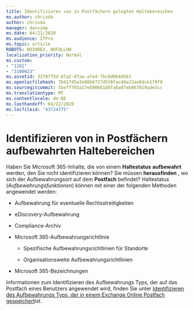 ```yaml
---
title: Identifizieren von in Postfächern gelegten Haltebereichen
ms.author: chrisda
author: chrisda
manager: dansimp
ms.date: 04/21/2020
ms.audience: ITPro
ms.topic: article
ROBOTS: NOINDEX, NOFOLLOW
localization_priority: Normal
ms.custom:
- "1202"
- "3100023"
ms.assetid: 3378775d-67a2-47aa-a7ed-fbc6d0b4d561
ms.openlocfilehash: 7b41745a3e86b6727d5f8fac48a33ae8dce1f9f8
ms.sourcegitcommit: 55eff703a17e500681d8fa6a87eb067019ade3cc
ms.translationtype: MT
ms.contentlocale: de-DE
ms.lasthandoff: 04/22/2020
ms.locfileid: "43724775"
---
```

# <a name="identify-holds-placed-on-mailboxes"></a>Identifizieren von in Postfächern aufbewahrten Haltebereichen

Haben Sie Microsoft 365-Inhalte, die von einem **Haltestatus** **aufbewahrt** werden, den Sie nicht identifizieren können? Sie müssen **herausfinden** , wo sich der Aufbewahrungsort auf dem **Postfach** befindet? Haltestatus (*Aufbewahrungsfunktionen*) können mit einer der folgenden Methoden angewendet werden:
  
- Aufbewahrung für eventuelle Rechtsstreitigkeiten

- eDiscovery-Aufbewahrung

- Compliance-Archiv

- Microsoft 365-Aufbewahrungsrichtlinie 

  - Spezifische Aufbewahrungsrichtlinien für Standorte

  - Organisationsweite Aufbewahrungsrichtlinien

- Microsoft 365-Bezeichnungen

Informationen zum Identifizieren des Aufbewahrungs Typs, der auf das Postfach eines Benutzers angewendet wird, finden Sie unter [Identifizieren des Aufbewahrungs Typs, der in einem Exchange Online Postfach gespeichert](https://docs.microsoft.com/office365/securitycompliance/identify-a-hold-on-an-exchange-online-mailbox)ist.
